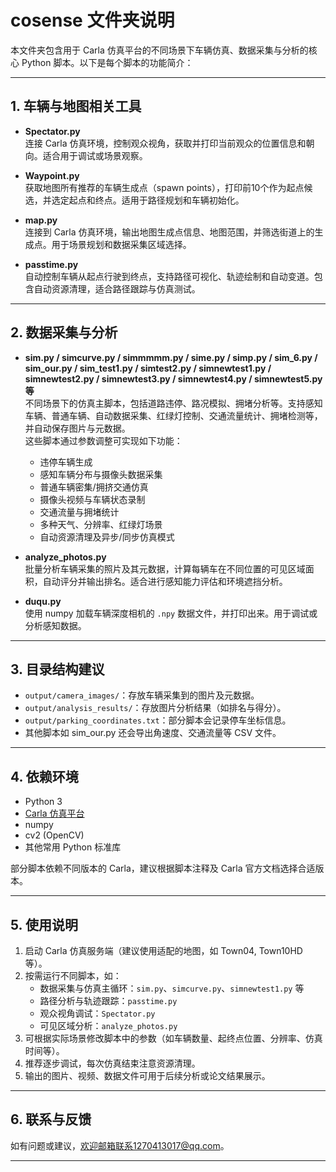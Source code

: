 # cosense 文件夹说明

本文件夹包含用于 Carla 仿真平台的不同场景下车辆仿真、数据采集与分析的核心 Python 脚本。以下是每个脚本的功能简介：

---

## 1. 车辆与地图相关工具

- **Spectator.py**  
  连接 Carla 仿真环境，控制观众视角，获取并打印当前观众的位置信息和朝向。适合用于调试或场景观察。

- **Waypoint.py**  
  获取地图所有推荐的车辆生成点（spawn points），打印前10个作为起点候选，并选定起点和终点。适用于路径规划和车辆初始化。

- **map.py**  
  连接到 Carla 仿真环境，输出地图生成点信息、地图范围，并筛选街道上的生成点。用于场景规划和数据采集区域选择。

- **passtime.py**  
  自动控制车辆从起点行驶到终点，支持路径可视化、轨迹绘制和自动变道。包含自动资源清理，适合路径跟踪与仿真测试。

---

## 2. 数据采集与分析

- **sim.py / simcurve.py / simmmmm.py / sime.py / simp.py / sim_6.py / sim_our.py / sim_test1.py / simtest2.py / simnewtest1.py / simnewtest2.py / simnewtest3.py / simnewtest4.py / simnewtest5.py等**  
  不同场景下的仿真主脚本，包括道路违停、路况模拟、拥堵分析等。支持感知车辆、普通车辆、自动数据采集、红绿灯控制、交通流量统计、拥堵检测等，并自动保存图片与元数据。  
  这些脚本通过参数调整可实现如下功能：
  - 违停车辆生成
  - 感知车辆分布与摄像头数据采集
  - 普通车辆密集/拥挤交通仿真
  - 摄像头视频与车辆状态录制
  - 交通流量与拥堵统计
  - 多种天气、分辨率、红绿灯场景
  - 自动资源清理及异步/同步仿真模式

- **analyze_photos.py**  
  批量分析车辆采集的照片及其元数据，计算每辆车在不同位置的可见区域面积，自动评分并输出排名。适合进行感知能力评估和环境遮挡分析。

- **duqu.py**  
  使用 numpy 加载车辆深度相机的 `.npy` 数据文件，并打印出来。用于调试或分析感知数据。

---

## 3. 目录结构建议

- `output/camera_images/`：存放车辆采集到的图片及元数据。
- `output/analysis_results/`：存放图片分析结果（如排名与得分）。
- `output/parking_coordinates.txt`：部分脚本会记录停车坐标信息。
- 其他脚本如 sim_our.py 还会导出角速度、交通流量等 CSV 文件。

---

## 4. 依赖环境

- Python 3
- [Carla 仿真平台](https://carla.org/)
- numpy
- cv2 (OpenCV)
- 其他常用 Python 标准库

部分脚本依赖不同版本的 Carla，建议根据脚本注释及 Carla 官方文档选择合适版本。

---

## 5. 使用说明

1. 启动 Carla 仿真服务端（建议使用适配的地图，如 Town04, Town10HD 等）。
2. 按需运行不同脚本，如：
   - 数据采集与仿真主循环：`sim.py`、`simcurve.py`、`simnewtest1.py` 等
   - 路径分析与轨迹跟踪：`passtime.py`
   - 观众视角调试：`Spectator.py`
   - 可见区域分析：`analyze_photos.py`
3. 可根据实际场景修改脚本中的参数（如车辆数量、起终点位置、分辨率、仿真时间等）。
4. 推荐逐步调试，每次仿真结束注意资源清理。
5. 输出的图片、视频、数据文件可用于后续分析或论文结果展示。

---

## 6. 联系与反馈

如有问题或建议，欢迎邮箱联系1270413017@qq.com。

---
